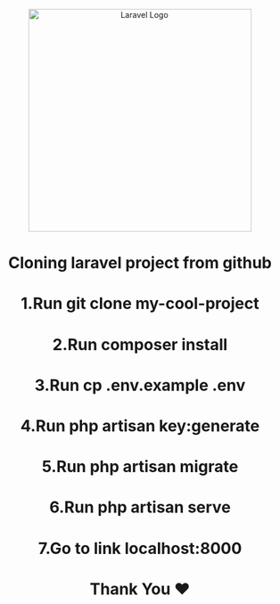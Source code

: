 <p align="center"><a href="https://laravel.com" target="_blank"><img src="https://raw.githubusercontent.com/laravel/art/master/logo-lockup/5%20SVG/2%20CMYK/1%20Full%20Color/laravel-logolockup-cmyk-red.svg" width="400" alt="Laravel Logo"></a></p>

<h1 align="center">Cloning laravel project from github</h1>
<h1 align="center">1.Run git clone my-cool-project</h1>
<h1 align="center">2.Run composer install</h1>
<h1 align="center">3.Run cp .env.example .env</h1>
<h1 align="center">4.Run php artisan key:generate</h1>
<h1 align="center">5.Run php artisan migrate</h1>
<h1 align="center">6.Run php artisan serve</h1>
<h1 align="center">7.Go to link localhost:8000</h1>

<h1 align="center">Thank You ❤️</h1>
